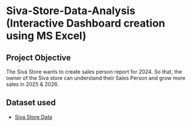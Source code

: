 # Siva-Store-Data-Analysis (Interactive Dashboard creation using MS Excel)
## Project Objective
The Siva Store wants to create sales person report for 2024. So that, the owner of the Siva store can understand their Sales Person and grow more sales in 2025 & 2026.

## Dataset used
- <a href="https://docs.google.com/spreadsheets/d/1sXtgwIutDMJiaZYS6MDrq3hNUF-YHQJg/edit?usp=sharing&ouid=108432707906348528662&rtpof=true&sd=true">Siva Store Data</a>
